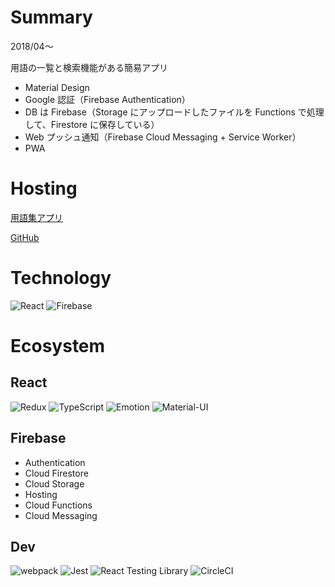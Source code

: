 # Summary

2018/04〜

用語の一覧と検索機能がある簡易アプリ

- Material Design
- Google 認証（Firebase Authentication）
- DB は Firebase（Storage にアップロードしたファイルを Functions で処理して、Firestore に保存している）
- Web プッシュ通知（Firebase Cloud Messaging + Service Worker）
- PWA

# Hosting

[用語集アプリ](https://glossary-kurosame.firebaseapp.com)

[GitHub](https://github.com/kurosame/glossary)

# Technology

![React](/tools/react.png 'React')
![Firebase](/tools/firebase.png 'Firebase')

# Ecosystem

## React

![Redux](/tools/redux.png 'Redux')
![TypeScript](/tools/typescript.png 'TypeScript')
![Emotion](/tools/emotion.png 'Emotion')
![Material-UI](/tools/mui.png 'Material-UI')

## Firebase

- Authentication
- Cloud Firestore
- Cloud Storage
- Hosting
- Cloud Functions
- Cloud Messaging

## Dev

![webpack](/tools/webpack.png 'webpack')
![Jest](/tools/jest.png 'Jest')
![React Testing Library](/tools/react-testing-library.png 'React Testing Library')
![CircleCI](/tools/circleci.png 'CircleCI')
